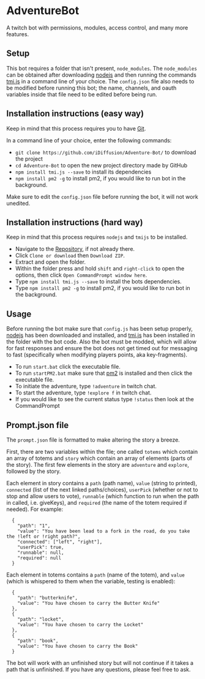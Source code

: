 # AdventureBot

A twitch bot with permissions, modules, access control, and many more features.

## Setup

This bot requires a folder that isn't present, `node_modules`. The `node_modules` can be obtained after downloading [nodejs](https://nodejs.org/en/) and then running the commands [tmi.js](https://docs.tmijs.org/) in a command line of your choice. The `config.json` file also needs to be modified before running this bot; the name, channels, and oauth variables inside that file need to be edited before being run.

## Installation instructions (easy way)

Keep in mind that this process requires you to have [Git](https://git-scm.com/).

In a command line of your choice, enter the following commands:

-   `git clone https://github.com/iDiffusion/Adventure-Bot/` to download the project
-   `cd Adventure-Bot` to open the new project directory made by GitHub
-   `npm install tmi.js --save` to install its dependencies
-   `npm install pm2 -g` to install pm2, if you would like to run bot in the background.

Make sure to edit the `config.json` file before running the bot, it will not work unedited.

## Installation instructions (hard way)

Keep in mind that this process requires `nodejs` and `tmijs` to be installed.

-   Navigate to the [Repository](https://github.com/iDiffusion/Adventure-Bot), if not already there.
-   Click `Clone or download` then `Download ZIP`.
-   Extract and open the folder.
-   Within the folder press and hold `shift` and `right-click` to open the options, then click `Open CommandPrompt window here`.
-   Type `npm install tmi.js --save` to install the bots dependencies.
-   Type `npm install pm2 -g` to install pm2, if you would like to run bot in the background.

## Usage

Before running the bot make sure that `config.js` has been setup properly, [nodejs](https://nodejs.org/en/) has been downloaded and installed, and [tmi.js](https://docs.tmijs.org/) has been installed in the folder with the bot code. Also the bot must be modded, which will allow for fast responses and ensure the bot does not get timed out for messaging to fast (specifically when modifying players points, aka key-fragments).

-   To run `start.bat` click the executable file.
-   To run `startPM2.bat` make sure that [pm2](http://pm2.keymetrics.io/) is installed and then click the executable file.
-   To initiate the adventure, type `!adventure` in twitch chat.
-   To start the adventure, type `!explore f` in twitch chat.
-   If you would like to see the current status type `!status` then look at the CommandPrompt

## Prompt.json file

The `prompt.json` file is formatted to make altering the story a breeze.

First, there are two variables within the file; one called `totems` which contain an array of totems and `story` which contain an array of elements (parts of the story). The first few elements in the story are `adventure` and `explore`, followed by the story.

Each element in story contains a `path` (path name), `value` (string to printed), `connected` (list of the next linked paths/choices), `userPick` (whether or not to stop and allow users to vote), `runnable` (which function to run when the path in called, i.e. giveKeys), and `required` (the name of the totem required if needed). For example:
```
  {
    "path": "1",
    "value": "You have been lead to a fork in the road, do you take the !left or !right path?",
    "connected": ["left", "right"],
    "userPick": true,
    "runnable": null,
    "required": null
  }

```

Each element in totems contains a `path` (name of the totem), and `value` (which is whispered to them when the variable, testing is enabled):
```
  {
    "path": "butterknife",
    "value": "You have chosen to carry the Butter Knife"
  },
  {
    "path": "locket",
    "value": "You have chosen to carry the Locket"
  },
  {
    "path": "book",
    "value": "You have chosen to carry the Book"
  }
````

The bot will work with an unfinished story but will not continue if it takes a path that is unfinished. If you have any questions, please feel free to ask.

